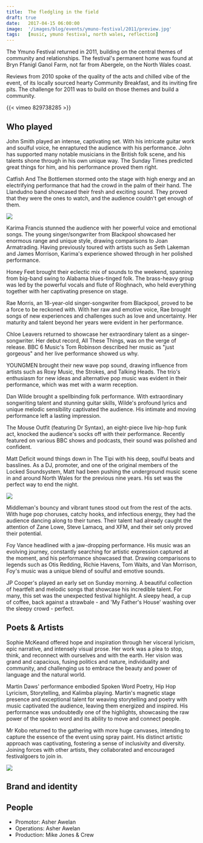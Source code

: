 ```yaml
---
title:  The fledgling in the field
draft: true
date:   2017-04-15 06:00:00
image:  '/images/blog/events/ymuno-festival/2011/preview.jpg'
tags:   [music, ymuno festival, north wales, reflection]
---
```


The Ymuno Festival returned in 2011, building on the central themes of community and relationships. The festival's permanent home was found at Bryn Ffanigl Ganol Farm, not far from Abergele, on the North Wales coast.

Reviews from 2010 spoke of the quality of the acts and chilled vibe of the event, of its locally sourced hearty Community Breakfast, and its inviting fire pits. The challenge for 2011 was to build on those themes and build a community. 

<div class="vimeo">
{{< vimeo 829738285 >}} 
</div>

Who played
----------

John Smith played an intense, captivating set. With his intricate guitar work and soulful voice, he enraptured the audience with his performance. John has supported many notable musicians in the British folk scene, and his talents shone through in his own unique way. The Sunday Times predicted great things for him, and his performance proved them right.

Catfish And The Bottlemen stormed onto the stage with high energy and an electrifying performance that had the crowd in the palm of their hand. The Llandudno band showcased their fresh and exciting sound. They proved that they were the ones to watch, and the audience couldn't get enough of them.

![](/images/blog/events/ymuno-festival/2011/image-2.jpg)

Karima Francis stunned the audience with her powerful voice and emotional songs. The young singer/songwriter from Blackpool showcased her enormous range and unique style, drawing comparisons to Joan Armatrading. Having previously toured with artists such as Seth Lakeman and James Morrison, Karima's experience showed through in her polished performance.

Honey Feet brought their eclectic mix of sounds to the weekend, spanning from big-band swing to Alabama blues-tinged folk. The brass-heavy group was led by the powerful vocals and flute of Ríoghnach, who held everything together with her captivating presence on stage.

Rae Morris, an 18-year-old singer-songwriter from Blackpool, proved to be a force to be reckoned with. With her raw and emotive voice, Rae brought songs of new experiences and challenges such as love and uncertainty. Her maturity and talent beyond her years were evident in her performance.

Chloe Leavers returned to showcase her extraordinary talent as a singer-songwriter. Her debut record, All These Things, was on the verge of release. BBC 6 Music's Tom Robinson described her music as "just gorgeous" and her live performance showed us why.

YOUNGMEN brought their new wave pop sound, drawing influence from artists such as Roxy Music, the Strokes, and Talking Heads. The trio's enthusiasm for new ideas and alternative pop music was evident in their performance, which was met with a warm reception.

Dan Wilde brought a spellbinding folk performance. With extraordinary songwriting talent and stunning guitar skills, Wilde's profound lyrics and unique melodic sensibility captivated the audience. His intimate and moving performance left a lasting impression.

The Mouse Outfit (featuring Dr Syntax), an eight-piece live hip-hop funk act, knocked the audience's socks off with their performance. Recently featured on various BBC shows and podcasts, their sound was polished and confident.

Matt Deficit wound things down in The Tipi with his deep, soulful beats and basslines. As a DJ, promoter, and one of the original members of the Locked Soundsystem, Matt had been pushing the underground music scene in and around North Wales for the previous nine years. His set was the perfect way to end the night.

![](/images/blog/events/ymuno-festival/2011/image-3.jpg)

Middleman's bouncy and vibrant tunes stood out from the rest of the acts. With huge pop choruses, catchy hooks, and infectious energy, they had the audience dancing along to their tunes. Their talent had already caught the attention of Zane Lowe, Steve Lamacq, and XFM, and their set only proved their potential.

Foy Vance headlined with a jaw-dropping performance. His music was an evolving journey, constantly searching for artistic expression captured at the moment, and his performance showcased that. Drawing comparisons to legends such as Otis Redding, Richie Havens, Tom Waits, and Van Morrison, Foy's music was a unique blend of soulful and emotive sounds.

JP Cooper's played an early set on Sunday morning. A beautiful collection of heartfelt and melodic songs that showcase his incredible talent. For many, this set was the unexpected festival highlight. A sleepy head, a cup of coffee, back against a strawbale - and 'My Father's House' washing over the sleepy crowd - perfect.

Poets & Artists
---------------

Sophie McKeand offered hope and inspiration through her visceral lyricism, epic narrative, and intensely visual prose. Her work was a plea to stop, think, and reconnect with ourselves and with the earth. Her vision was grand and capacious, fusing politics and nature, individuality and community, and challenging us to embrace the beauty and power of language and the natural world.

Martin Daws' performance embodied Spoken Word Poetry, Hip Hop Lyricism, Storytelling, and Kalimba playing. Martin's magnetic stage presence and exceptional talent for weaving storytelling and poetry with music captivated the audience, leaving them energized and inspired. His performance was undoubtedly one of the highlights, showcasing the raw power of the spoken word and its ability to move and connect people.

Mr Kobo returned to the gathering with more huge canvases, intending to capture the essence of the event using spray paint. His distinct artistic approach was captivating, fostering a sense of inclusivity and diversity. Joining forces with other artists, they collaborated and encouraged festivalgoers to join in.

![](/images/blog/events/ymuno-festival/2011/image-4.jpg)

Brand and identity
------------------

People
------

*   Promotor: Asher Awelan
*   Operations: Asher Awelan
*   Production: Mike Jones & Crew